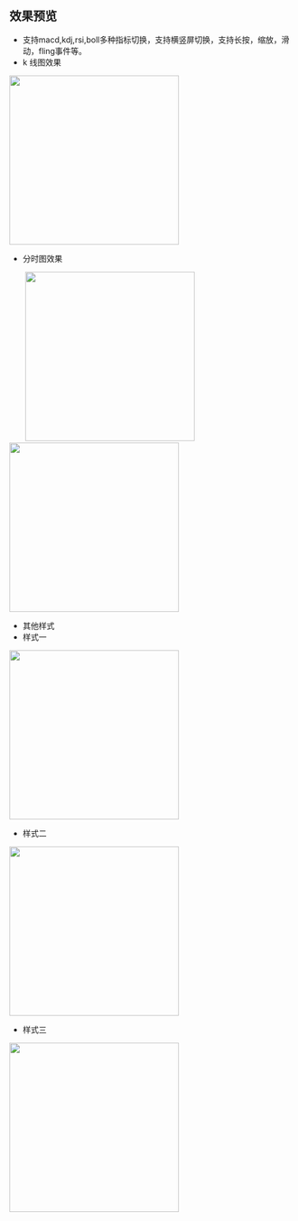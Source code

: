 
效果预览
-------  
* 支持macd,kdj,rsi,boll多种指标切换，支持横竖屏切换，支持长按，缩放，滑动，fling事件等。
* k 线图效果
<div class='row'>
        <img src='https://github.com/tifezh/KChartView/blob/master/img/demo.gif' width="300px"/>
</div>

* 分时图效果
<div class='row'>
        <img src='https://github.com/tifezh/KChartView/blob/master/img/style1.png' width="300px"/>
        <img src='https://github.com/tifezh/KChartView/blob/master/img/style2.png' width="300px"/>
</div>

* 其他样式
* 样式一

<div class='row'>
        <img src='https://github.com/1067899750/kAndroid/blob/master/img/image2.jpg' width="300px"/>
</div>

* 样式二

<div class='row'>
        <img src='https://github.com/1067899750/kAndroid/blob/master/img/image2.png' width="300px"/>
</div>


* 样式三

<div class='row'>
        <img src='https://github.com/1067899750/kAndroid/blob/master/img/football.png' width="300px"/>
</div>
